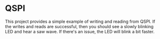 # QSPI

This project provides a simple example of writing and reading from QSPI. If the writes and reads are successful, then you should see a slowly blinking LED and hear a saw wave. If there's an issue, the LED will blink a bit faster. 